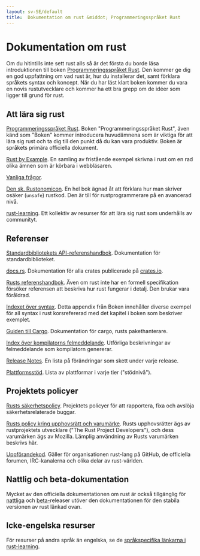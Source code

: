 ```yaml
---
layout: sv-SE/default
title:  Dokumentation om rust &middot; Programmeringsspråket Rust
---
```


# Dokumentation om rust

Om du hitintills inte sett rust alls så är det första du borde läsa
introduktionen till boken [Programmeringsspråket Rust][book]. Den kommer ge dig
en god uppfattning om vad rust är, hur du installerar det, samt förklara språkets
syntax och koncept. När du har läst klart boken kommer du vara en novis
rustutvecklare och kommer ha ett bra grepp om de idéer som ligger till
grund för rust.

## Att lära sig rust

[Programmeringsspråket Rust][book]. Boken "Programmeringsspråket Rust", även känd
som "Boken" kommer introducera huvudämnena som är viktiga för att lära sig rust
och ta dig till den punkt då du kan vara produktiv. Boken är språkets primära
officiella dokument.

[Rust by Example][rbe]. En samling av fristående exempel skrivna i rust
om en rad olika ämnen som är körbara i webbläsaren.

[Vanliga frågor][faq].

[Den sk. Rustonomicon][nomicon]. En hel bok ägnad åt att förklara hur
man skriver osäker (`unsafe`) rustkod. Den är till för rustprogrammerare på
en avancerad nivå.

[rust-learning]. Ett kollektiv av resurser för att lära sig rust som underhålls
av communityt.

[book]: https://doc.rust-lang.org/book/
[rbe]: http://rustbyexample.com
[faq]: faq.html
[nomicon]: https://doc.rust-lang.org/nomicon/
[rust-learning]: https://github.com/ctjhoa/rust-learning

## Referenser

[Standardbibliotekets API-referenshandbok][api]. Dokumentation för
standardbiblioteket.

[docs.rs]. Dokumentation för alla crates publicerade på [crates.io].

[Rusts referenshandbok][ref]. Även om rust inte har en formell specifikation
försöker referensen att beskriva hur rust fungerar i detalj. Den brukar
vara föråldrad.

[Indexet över syntax][syn]. Detta appendix från Boken innehåller diverse exempel
för all syntax i rust korsrefererad med det kapitel i boken som beskriver exemplet.

[Guiden till Cargo][cargo]. Dokumentation för cargo, rusts pakethanterare.

[Index över kompilatorns felmeddelande][err]. Utförliga beskrivningar av
felmeddelande som kompilatorn genererar.

[Release Notes][release_notes]. En lista på förändringar som skett under varje release.

[Plattformsstöd][platform_support]. Lista av plattformar i varje tier ("stödnivå").

[api]: https://doc.rust-lang.org/std/
[syn]: https://doc.rust-lang.org/book/syntax-index.html
[ref]: https://doc.rust-lang.org/reference
[cargo]: http://doc.crates.io/guide.html
[err]: https://doc.rust-lang.org/error-index.html
[release_notes]: https://github.com/rust-lang/rust/blob/stable/RELEASES.md
[docs.rs]: https://docs.rs
[crates.io]: https://crates.io
[platform_support]: https://forge.rust-lang.org/platform-support.html

## Projektets policyer

[Rusts säkerhetspolicy][security]. Projektets policyer för att rapportera,
fixa och avslöja säkerhetsrelaterade buggar.

[Rusts policy kring upphovsrätt och varumärke][legal]. Rusts upphovsrätter
ägs av rustprojektets utvecklare ("The Rust Project Developers"), och dess
varumärken ägs av Mozilla. Lämplig användning av Rusts varumärken beskrivs här.

[Uppförandekod][coc]. Gäller för organisationen rust-lang på GitHub,
de officiella forumen, IRC-kanalerna och olika delar av rust-världen.

[security]: security.html
[legal]: legal.html
[coc]: https://www.rust-lang.org/sv-SE/conduct.html

## Nattlig och beta-dokumentation

Mycket av den officiella dokumentationen om rust är också tillgänglig för
[nattliga][nightly] och [beta-][beta]releaser utöver den dokumentationen
för den stabila versionen av rust länkad ovan.

[nightly]: https://doc.rust-lang.org/nightly/
[beta]: https://doc.rust-lang.org/beta/

## Icke-engelska resurser

För resurser på andra språk än engelska, se de
[språkspecifika länkarna i rust-learning][locale].

[locale]: https://github.com/ctjhoa/rust-learning#locale-links
